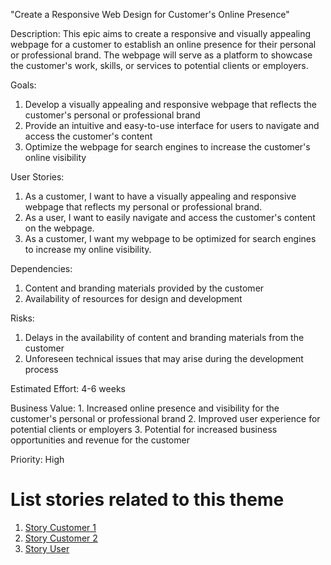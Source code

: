 "Create a Responsive Web Design for Customer's Online Presence"

Description: This epic aims to create a responsive and visually appealing webpage for a customer to establish an online presence for their personal or professional brand. The webpage will serve as a platform to showcase the customer's work, skills, or services to potential clients or employers.

Goals: 
1. Develop a visually appealing and responsive webpage that reflects the customer's personal or professional brand
2. Provide an intuitive and easy-to-use interface for users to navigate and access the customer's content
3. Optimize the webpage for search engines to increase the customer's online visibility

User Stories: 
1. As a customer, I want to have a visually appealing and responsive webpage that reflects my personal or professional brand.
2. As a user, I want to easily navigate and access the customer's content on the webpage.
3. As a customer, I want my webpage to be optimized for search engines to increase my online visibility.

Dependencies: 
1. Content and branding materials provided by the customer
2. Availability of resources for design and development

Risks: 
1. Delays in the availability of content and branding materials from the customer
2. Unforeseen technical issues that may arise during the development process

Estimated Effort: 4-6 weeks

Business Value: 1. Increased online presence and visibility for the customer's personal or professional brand
                2. Improved user experience for potential clients or employers
                3. Potential for increased business opportunities and revenue for the customer

Priority: High

# List stories related to this theme
1. [Story Customer 1](https://github.com/bryan52419/mywebclass-agile-docs/blob/main/documentation/theme_1/initiatives/Epics/Stories/story_customer1.md)
2. [Story Customer 2](https://github.com/bryan52419/mywebclass-agile-docs/blob/main/documentation/theme_1/initiatives/Epics/Stories/story_customer2.md)
3. [Story User](https://github.com/bryan52419/mywebclass-agile-docs/blob/main/documentation/theme_1/initiatives/Epics/Stories/story_user.md)
